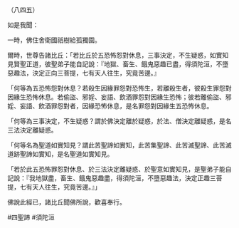 （八四五）

如是我聞：

一時，佛住舍衛國祇樹給孤獨園。

爾時，世尊告諸比丘：「若比丘於五恐怖怨對休息，三事決定，不生疑惑，如實知見賢聖正道，彼聖弟子能自記說：『地獄、畜生、餓鬼惡趣已盡，得須陀洹，不墮惡趣法，決定正向三菩提，七有天人往生，究竟苦邊。』

「何等為五恐怖怨對休息？若殺生因緣罪怨對恐怖生，若離殺生者，彼殺生罪怨對因緣生恐怖休息。若偷盜、邪婬、妄語、飲酒罪怨對因緣生恐怖；彼若離偷盜、邪婬、妄語、飲酒罪怨對者，因緣恐怖休息，是名罪怨對因緣生五恐怖休息。

「何等為三事決定，不生疑惑？謂於佛決定離於疑惑，於法、僧決定離疑惑，是名三法決定離疑惑。

「何等名為聖道如實知見？謂此苦聖諦如實知，此苦集聖諦、此苦滅聖諦、此苦滅道跡聖諦如實知，是名聖道如實知見。

「若於此五恐怖罪怨對休息、於三法決定離疑惑、於聖意如實知見，是聖弟子能自記說：『我地獄盡，畜生、餓鬼惡趣盡，得須陀洹，不墮惡趣法，決定正趣三菩提，七有天人往生，究竟苦邊。』」

佛說此經已，諸比丘聞佛所說，歡喜奉行。



#四聖諦
#須陀洹
